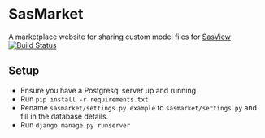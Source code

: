 # SasMarket    
A marketplace website for sharing custom model files for [SasView](https://github.com/SasView/sasview)    
[![Build Status](https://travis-ci.org/SasView/sasmodel-marketplace.svg?branch=master)](https://travis-ci.org/SasView/sasmodel-marketplace)  


## Setup    
*   Ensure you have a Postgresql server up and running
*   Run `pip install -r requirements.txt`
*   Rename `sasmarket/settings.py.example` to `sasmarket/settings.py` and
fill in the database details.    
*   Run `django manage.py runserver`
